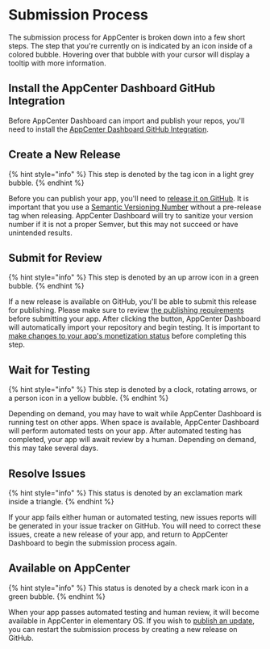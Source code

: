 # Submission Process

The submission process for AppCenter is broken down into a few short steps. The step that you're currently on is indicated by an icon inside of a colored bubble. Hovering over that bubble with your cursor will display a tooltip with more information.

## **Install the AppCenter Dashboard GitHub Integration**

Before AppCenter Dashboard can import and publish your repos, you'll need to install the [AppCenter Dashboard GitHub Integration](https://github.com/apps/appcenter).

## **Create a New Release**

{% hint style="info" %}
This step is denoted by the tag icon in a light grey bubble.
{% endhint %}

Before you can publish your app, you'll need to [release it on GitHub](https://help.github.com/articles/creating-releases/). It is important that you use a [Semantic Versioning Number](http://semver.org/) without a pre-release tag when releasing. AppCenter Dashboard will try to sanitize your version number if it is not a proper Semver, but this may not succeed or have unintended results.

## **Submit for Review**

{% hint style="info" %}
This step is denoted by an up arrow icon in a green bubble.
{% endhint %}

If a new release is available on GitHub, you'll be able to submit this release for publishing. Please make sure to review [the publishing requirements](https://github.com/elementary/houston/wiki/Before-You-Publish) before submitting your app. After clicking the button, AppCenter Dashboard will automatically import your repository and begin testing. It is important to [make changes to your app's monetization status](https://github.com/elementary/houston/wiki/Monetizing-Your-App) before completing this step.

## Wait for Testing

{% hint style="info" %}
This step is denoted by a clock, rotating arrows, or a person icon in a yellow bubble.
{% endhint %}

Depending on demand, you may have to wait while AppCenter Dashboard is running test on other apps. When space is available, AppCenter Dashboard will perform automated tests on your app. After automated testing has completed, your app will await review by a human. Depending on demand, this may take several days.

## Resolve **Issues**

{% hint style="info" %}
This status is denoted by an exclamation mark inside a triangle.
{% endhint %}

If your app fails either human or automated testing, new issues reports will be generated in your issue tracker on GitHub. You will need to correct these issues, create a new release of your app, and return to AppCenter Dashboard to begin the submission process again.

## Available on AppCenter

{% hint style="info" %}
This status is denoted by a check mark icon in a green bubble.
{% endhint %}

When your app passes automated testing and human review, it will become available in AppCenter in elementary OS. If you wish to [publish an update](https://github.com/elementary/houston/wiki/Publishing-Updates), you can restart the submission process by creating a new release on GitHub.

